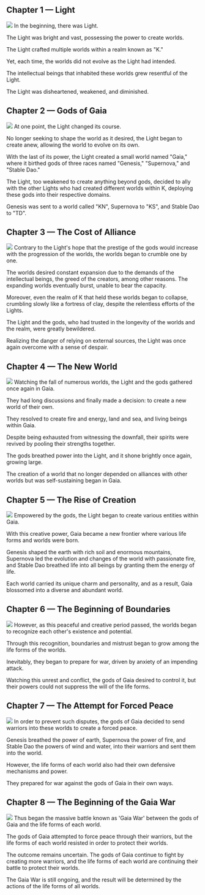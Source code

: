 ## Chapter 1 — Light 
![](/images/story/1.jpg)
In the beginning, there was Light.

The Light was bright and vast, possessing the power to create worlds.

The Light crafted multiple worlds within a realm known as "K."

Yet, each time, the worlds did not evolve as the Light had intended.

The intellectual beings that inhabited these worlds grew resentful of the Light.

The Light was disheartened, weakened, and diminished.


## Chapter 2 — Gods of Gaia 
![](/images/story/2.jpg)
At one point, the Light changed its course.

No longer seeking to shape the world as it desired, the Light began to create anew, allowing the world to evolve on its own.

With the last of its power, the Light created a small world named "Gaia," where it birthed gods of three races named "Genesis," "Supernova," and "Stable Dao."

The Light, too weakened to create anything beyond gods, decided to ally with the other Lights who had created different worlds within K, deploying these gods into their respective domains.

Genesis was sent to a world called "KN", Supernova to "KS", and Stable Dao to "TD".


## Chapter 3 — The Cost of Alliance
![](/images/story/3.jpg)
Contrary to the Light's hope that the prestige of the gods would increase with the progression of the worlds, the worlds began to crumble one by one.

The worlds desired constant expansion due to the demands of the intellectual beings, the greed of the creators, among other reasons. The expanding worlds eventually burst, unable to bear the capacity.

Moreover, even the realm of K that held these worlds began to collapse, crumbling slowly like a fortress of clay, despite the relentless efforts of the Lights.

The Light and the gods, who had trusted in the longevity of the worlds and the realm, were greatly bewildered.

Realizing the danger of relying on external sources, the Light was once again overcome with a sense of despair.


## Chapter 4 — The New World
![](/images/story/4.jpg)
Watching the fall of numerous worlds, the Light and the gods gathered once again in Gaia.

They had long discussions and finally made a decision: to create a new world of their own.

They resolved to create fire and energy, land and sea, and living beings within Gaia.

Despite being exhausted from witnessing the downfall, their spirits were revived by pooling their strengths together.

The gods breathed power into the Light, and it shone brightly once again, growing large.

The creation of a world that no longer depended on alliances with other worlds but was self-sustaining began in Gaia.


## Chapter 5 — The Rise of Creation
![](/images/story/5.jpg)
Empowered by the gods, the Light began to create various entities within Gaia.

With this creative power, Gaia became a new frontier where various life forms and worlds were born.

Genesis shaped the earth with rich soil and enormous mountains, Supernova led the evolution and changes of the world with passionate fire, and Stable Dao breathed life into all beings by granting them the energy of life.

Each world carried its unique charm and personality, and as a result, Gaia blossomed into a diverse and abundant world.


## Chapter 6 — The Beginning of Boundaries
![](/images/story/6.jpg)
However, as this peaceful and creative period passed, the worlds began to recognize each other's existence and potential.

Through this recognition, boundaries and mistrust began to grow among the life forms of the worlds.

Inevitably, they began to prepare for war, driven by anxiety of an impending attack.

Watching this unrest and conflict, the gods of Gaia desired to control it, but their powers could not suppress the will of the life forms.


## Chapter 7 — The Attempt for Forced Peace
![](/images/story/7.jpg)
In order to prevent such disputes, the gods of Gaia decided to send warriors into these worlds to create a forced peace.

Genesis breathed the power of earth, Supernova the power of fire, and Stable Dao the powers of wind and water, into their warriors and sent them into the world.

However, the life forms of each world also had their own defensive mechanisms and power.

They prepared for war against the gods of Gaia in their own ways.


## Chapter 8 — The Beginning of the Gaia War
![](/images/story/8.jpg)
Thus began the massive battle known as 'Gaia War' between the gods of Gaia and the life forms of each world.

The gods of Gaia attempted to force peace through their warriors, but the life forms of each world resisted in order to protect their worlds.

The outcome remains uncertain. The gods of Gaia continue to fight by creating more warriors, and the life forms of each world are continuing their battle to protect their worlds.

The Gaia War is still ongoing, and the result will be determined by the actions of the life forms of all worlds.